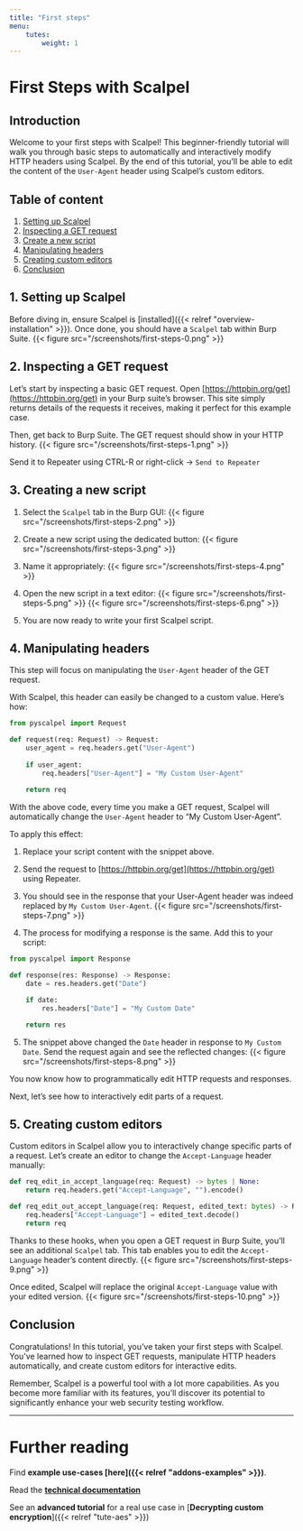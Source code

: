 ```yaml
---
title: "First steps"
menu:
    tutes:
        weight: 1
---
```



<!-- {{< figure src="/screenshots/traversal.png" >}} -->

# First Steps with Scalpel

## Introduction

Welcome to your first steps with Scalpel! This beginner-friendly tutorial will walk you through basic steps to automatically and interactively modify HTTP headers using Scalpel. By the end of this tutorial, you’ll be able to edit the content of the `User-Agent` header using Scalpel’s custom editors.

## Table of content

1. [Setting up Scalpel](#1-setting-up-scalpel)
2. [Inspecting a GET request](#2-inspecting-a-get-request)
3. [Create a new script](#3-creating-a-new-script)
4. [Manipulating headers](#4-manipulating-headers)
5. [Creating custom editors](#5-creating-custom-editors)
6. [Conclusion](#conclusion)

## 1. Setting up Scalpel

Before diving in, ensure Scalpel is [installed]({{< relref "overview-installation" >}}). Once done, you should have a `Scalpel` tab within Burp Suite.
{{< figure src="/screenshots/first-steps-0.png" >}}

## 2. Inspecting a GET request

Let’s start by inspecting a basic GET request. Open [https://httpbin.org/get](https://httpbin.org/get) in your Burp suite’s browser. This site simply returns details of the requests it receives, making it perfect for this example case.

Then, get back to Burp Suite. The GET request should show in your HTTP history. 
{{< figure src="/screenshots/first-steps-1.png" >}}

Send it to Repeater using CTRL-R or right-click → `Send to Repeater`

## 3. Creating a new script

1. Select the `Scalpel` tab in the Burp GUI:
{{< figure src="/screenshots/first-steps-2.png" >}}

1. Create a new script using the dedicated button:
{{< figure src="/screenshots/first-steps-3.png" >}}

1. Name it appropriately:
{{< figure src="/screenshots/first-steps-4.png" >}}

1. Open the new script in a text editor:
{{< figure src="/screenshots/first-steps-5.png" >}}
{{< figure src="/screenshots/first-steps-6.png" >}}

1. You are now ready to write your first Scalpel script.

## 4. Manipulating headers

This step will focus on manipulating the `User-Agent` header of the GET request.

With Scalpel, this header can easily be changed to a custom value. Here’s how:

```python
from pyscalpel import Request

def request(req: Request) -> Request:
	user_agent = req.headers.get("User-Agent")
	
	if user_agent:
	    req.headers["User-Agent"] = "My Custom User-Agent"
	
	return req
```

With the above code, every time you make a GET request, Scalpel will automatically change the `User-Agent` header to “My Custom User-Agent”.

To apply this effect:

1. Replace your script content with the snippet above.
2. Send the request to [https://httpbin.org/get](https://httpbin.org/get) using Repeater.
3. You should see in the response that your User-Agent header was indeed replaced by `My Custom User-Agent`.
	{{< figure src="/screenshots/first-steps-7.png" >}}

4. The process for modifying a response is the same. Add this to your script:

```python
from pyscalpel import Response

def response(res: Response) -> Response:
	date = res.headers.get("Date")

	if date:
		res.headers["Date"] = "My Custom Date"

	return res
```

5. The snippet above changed the `Date` header in response to `My Custom Date`. Send the request again and see the reflected changes:
{{< figure src="/screenshots/first-steps-8.png" >}}

You now know how to programmatically edit HTTP requests and responses.

Next, let’s see how to interactively edit parts of a request.

## 5. Creating custom editors

Custom editors in Scalpel allow you to interactively change specific parts of a request. Let’s create an editor to change the `Accept-Language` header manually:

```python
def req_edit_in_accept_language(req: Request) -> bytes | None:
	return req.headers.get("Accept-Language", "").encode()

def req_edit_out_accept_language(req: Request, edited_text: bytes) -> Request:
	req.headers["Accept-Language"] = edited_text.decode()
	return req
```

Thanks to these hooks, when you open a GET request in Burp Suite, you’ll see an additional `Scalpel` tab. This tab enables you to edit the `Accept-Language` header’s content directly.
{{< figure src="/screenshots/first-steps-9.png" >}}

Once edited, Scalpel will replace the original `Accept-Language` value with your edited version.
{{< figure src="/screenshots/first-steps-10.png" >}}

## Conclusion

Congratulations! In this tutorial, you’ve taken your first steps with Scalpel. You’ve learned how to inspect GET requests, manipulate HTTP headers automatically, and create custom editors for interactive edits.

Remember, Scalpel is a powerful tool with a lot more capabilities. As you become more familiar with its features, you’ll discover its potential to significantly enhance your web security testing workflow.

---
# Further reading

Find **example use-cases [here]({{< relref "addons-examples" >}})**.

Read the [**technical documentation**](/pdoc/python/pyscalpel.html)

See an **advanced tutorial** for a real use case in [**Decrypting custom encryption**]({{< relref "tute-aes" >}})